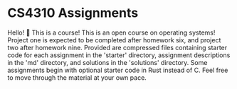 # CS4310 Assignments

Hello! 🙂 This is a course! This is an open course on operating systems! Project one is expected to be completed after homework six, and project two after homework nine. Provided are compressed files containing starter code for each assignment in the 'starter' directory, assignment descriptions in the 'md' directory, and solutions in the 'solutions' directory. Some assignments begin with optional starter code in Rust instead of C. Feel free to move through the material at your own pace.
